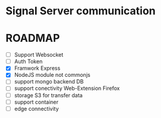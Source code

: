 Signal Server communication
=========

# ROADMAP

 - [ ] Support Websocket
 - [ ] Auth Token
 - [x] Framwork Express
 - [x] NodeJS module not commonjs
 - [ ] support mongo backend DB
 - [ ] support conectivity Web-Extension Firefox
 - [ ] storage S3 for transfer data
 - [ ] support container
 - [ ] edge connectivity
